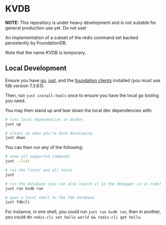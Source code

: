 # KVDB

**NOTE:** This repository is under heavy development and is not suitable for general production use yet. Do not use!

An implementation of a subset of the redis command set backed persistently by FoundationDB.

Note that the name KVDB is temporary.

## Local Development

Ensure you have [go](https://go.dev), [just](https://github.com/casey/just), and the [foundation clients](https://github.com/apple/foundationdb/releases/tag/7.3.63) installed (you must use fdb version 7.3.63).

Then, run `just install-tools` once to ensure you have the local go tooling you need.

You may then stand up and tear down the local dev dependencies with:

```bash
# runs local dependencies in docker
just up

# cleans up when you're done developing
just down
```

You can then run any of the following:

```bash
# show all supported commands
just --list

# run the linter and all tests
just

# run the database (you can also launch it in the debugger in vs code)
just run kvdb run

# open a local shell to the fdb database
just fdbcli
```

For instance, in one shell, you could run `just run kvdb run`, then in another, you could do `redis-cli set hello world && redis-cli get hello`.
